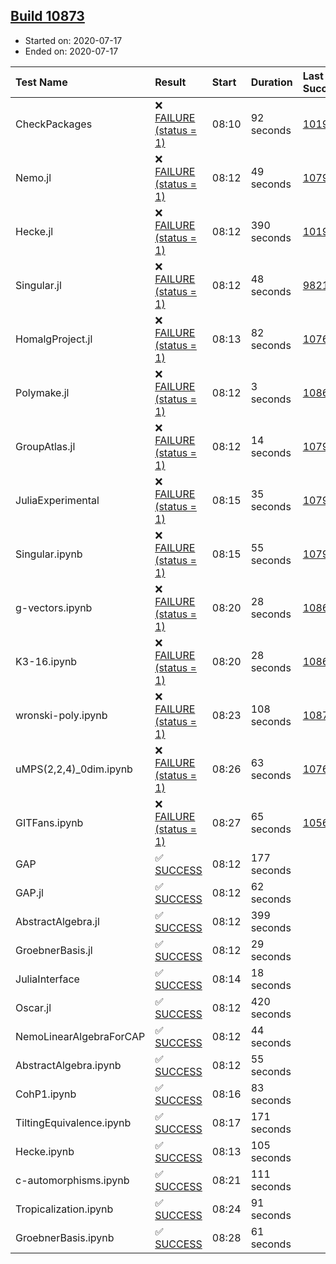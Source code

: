 ## [Build 10873](https://oscarci.mathematik.uni-kl.de/job/oscar/10873/)

* Started on: 2020-07-17
* Ended on: 2020-07-17

| Test Name    | Result | Start | Duration | Last Success | First Failure |
|:-------------|:-------|:------|:---------|:-------------|:--------------|
| CheckPackages | ❌ [FAILURE (status = 1)](https://oscarci.mathematik.uni-kl.de/job/oscar/10873/artifact/logs/build-10873/CheckPackages.log) | 08:10 | 92 seconds | [10197](https://oscarci.mathematik.uni-kl.de/job/oscar/10197/) | [10198](https://oscarci.mathematik.uni-kl.de/job/oscar/10198/) |
| Nemo.jl | ❌ [FAILURE (status = 1)](https://oscarci.mathematik.uni-kl.de/job/oscar/10873/artifact/logs/build-10873/Nemo.jl.log) | 08:12 | 49 seconds | [10790](https://oscarci.mathematik.uni-kl.de/job/oscar/10790/) | [10791](https://oscarci.mathematik.uni-kl.de/job/oscar/10791/) |
| Hecke.jl | ❌ [FAILURE (status = 1)](https://oscarci.mathematik.uni-kl.de/job/oscar/10873/artifact/logs/build-10873/Hecke.jl.log) | 08:12 | 390 seconds | [10197](https://oscarci.mathematik.uni-kl.de/job/oscar/10197/) | [10198](https://oscarci.mathematik.uni-kl.de/job/oscar/10198/) |
| Singular.jl | ❌ [FAILURE (status = 1)](https://oscarci.mathematik.uni-kl.de/job/oscar/10873/artifact/logs/build-10873/Singular.jl.log) | 08:12 | 48 seconds | [9821](https://oscarci.mathematik.uni-kl.de/job/oscar/9821/) | [9822](https://oscarci.mathematik.uni-kl.de/job/oscar/9822/) |
| HomalgProject.jl | ❌ [FAILURE (status = 1)](https://oscarci.mathematik.uni-kl.de/job/oscar/10873/artifact/logs/build-10873/HomalgProject.jl.log) | 08:13 | 82 seconds | [10765](https://oscarci.mathematik.uni-kl.de/job/oscar/10765/) | [10766](https://oscarci.mathematik.uni-kl.de/job/oscar/10766/) |
| Polymake.jl | ❌ [FAILURE (status = 1)](https://oscarci.mathematik.uni-kl.de/job/oscar/10873/artifact/logs/build-10873/Polymake.jl.log) | 08:12 | 3 seconds | [10862](https://oscarci.mathematik.uni-kl.de/job/oscar/10862/) | [10863](https://oscarci.mathematik.uni-kl.de/job/oscar/10863/) |
| GroupAtlas.jl | ❌ [FAILURE (status = 1)](https://oscarci.mathematik.uni-kl.de/job/oscar/10873/artifact/logs/build-10873/GroupAtlas.jl.log) | 08:12 | 14 seconds | [10790](https://oscarci.mathematik.uni-kl.de/job/oscar/10790/) | [10791](https://oscarci.mathematik.uni-kl.de/job/oscar/10791/) |
| JuliaExperimental | ❌ [FAILURE (status = 1)](https://oscarci.mathematik.uni-kl.de/job/oscar/10873/artifact/logs/build-10873/JuliaExperimental.log) | 08:15 | 35 seconds | [10790](https://oscarci.mathematik.uni-kl.de/job/oscar/10790/) | [10791](https://oscarci.mathematik.uni-kl.de/job/oscar/10791/) |
| Singular.ipynb | ❌ [FAILURE (status = 1)](https://oscarci.mathematik.uni-kl.de/job/oscar/10873/artifact/logs/build-10873/Singular.ipynb.log) | 08:15 | 55 seconds | [10790](https://oscarci.mathematik.uni-kl.de/job/oscar/10790/) | [10791](https://oscarci.mathematik.uni-kl.de/job/oscar/10791/) |
| g-vectors.ipynb | ❌ [FAILURE (status = 1)](https://oscarci.mathematik.uni-kl.de/job/oscar/10873/artifact/logs/build-10873/g-vectors.ipynb.log) | 08:20 | 28 seconds | [10862](https://oscarci.mathematik.uni-kl.de/job/oscar/10862/) | [10863](https://oscarci.mathematik.uni-kl.de/job/oscar/10863/) |
| K3-16.ipynb | ❌ [FAILURE (status = 1)](https://oscarci.mathematik.uni-kl.de/job/oscar/10873/artifact/logs/build-10873/K3-16.ipynb.log) | 08:20 | 28 seconds | [10862](https://oscarci.mathematik.uni-kl.de/job/oscar/10862/) | [10863](https://oscarci.mathematik.uni-kl.de/job/oscar/10863/) |
| wronski-poly.ipynb | ❌ [FAILURE (status = 1)](https://oscarci.mathematik.uni-kl.de/job/oscar/10873/artifact/logs/build-10873/wronski-poly.ipynb.log) | 08:23 | 108 seconds | [10871](https://oscarci.mathematik.uni-kl.de/job/oscar/10871/) | [10872](https://oscarci.mathematik.uni-kl.de/job/oscar/10872/) |
| uMPS(2,2,4)_0dim.ipynb | ❌ [FAILURE (status = 1)](https://oscarci.mathematik.uni-kl.de/job/oscar/10873/artifact/logs/build-10873/uMPS-2-2-4-_0dim.ipynb.log) | 08:26 | 63 seconds | [10765](https://oscarci.mathematik.uni-kl.de/job/oscar/10765/) | [10766](https://oscarci.mathematik.uni-kl.de/job/oscar/10766/) |
| GITFans.ipynb | ❌ [FAILURE (status = 1)](https://oscarci.mathematik.uni-kl.de/job/oscar/10873/artifact/logs/build-10873/GITFans.ipynb.log) | 08:27 | 65 seconds | [10566](https://oscarci.mathematik.uni-kl.de/job/oscar/10566/) | [10567](https://oscarci.mathematik.uni-kl.de/job/oscar/10567/) |
| GAP | ✅ [SUCCESS](https://oscarci.mathematik.uni-kl.de/job/oscar/10873/artifact/logs/build-10873/GAP.log) | 08:12 | 177 seconds |  |  |
| GAP.jl | ✅ [SUCCESS](https://oscarci.mathematik.uni-kl.de/job/oscar/10873/artifact/logs/build-10873/GAP.jl.log) | 08:12 | 62 seconds |  |  |
| AbstractAlgebra.jl | ✅ [SUCCESS](https://oscarci.mathematik.uni-kl.de/job/oscar/10873/artifact/logs/build-10873/AbstractAlgebra.jl.log) | 08:12 | 399 seconds |  |  |
| GroebnerBasis.jl | ✅ [SUCCESS](https://oscarci.mathematik.uni-kl.de/job/oscar/10873/artifact/logs/build-10873/GroebnerBasis.jl.log) | 08:12 | 29 seconds |  |  |
| JuliaInterface | ✅ [SUCCESS](https://oscarci.mathematik.uni-kl.de/job/oscar/10873/artifact/logs/build-10873/JuliaInterface.log) | 08:14 | 18 seconds |  |  |
| Oscar.jl | ✅ [SUCCESS](https://oscarci.mathematik.uni-kl.de/job/oscar/10873/artifact/logs/build-10873/Oscar.jl.log) | 08:12 | 420 seconds |  |  |
| NemoLinearAlgebraForCAP | ✅ [SUCCESS](https://oscarci.mathematik.uni-kl.de/job/oscar/10873/artifact/logs/build-10873/NemoLinearAlgebraForCAP.log) | 08:12 | 44 seconds |  |  |
| AbstractAlgebra.ipynb | ✅ [SUCCESS](https://oscarci.mathematik.uni-kl.de/job/oscar/10873/artifact/logs/build-10873/AbstractAlgebra.ipynb.log) | 08:12 | 55 seconds |  |  |
| CohP1.ipynb | ✅ [SUCCESS](https://oscarci.mathematik.uni-kl.de/job/oscar/10873/artifact/logs/build-10873/CohP1.ipynb.log) | 08:16 | 83 seconds |  |  |
| TiltingEquivalence.ipynb | ✅ [SUCCESS](https://oscarci.mathematik.uni-kl.de/job/oscar/10873/artifact/logs/build-10873/TiltingEquivalence.ipynb.log) | 08:17 | 171 seconds |  |  |
| Hecke.ipynb | ✅ [SUCCESS](https://oscarci.mathematik.uni-kl.de/job/oscar/10873/artifact/logs/build-10873/Hecke.ipynb.log) | 08:13 | 105 seconds |  |  |
| c-automorphisms.ipynb | ✅ [SUCCESS](https://oscarci.mathematik.uni-kl.de/job/oscar/10873/artifact/logs/build-10873/c-automorphisms.ipynb.log) | 08:21 | 111 seconds |  |  |
| Tropicalization.ipynb | ✅ [SUCCESS](https://oscarci.mathematik.uni-kl.de/job/oscar/10873/artifact/logs/build-10873/Tropicalization.ipynb.log) | 08:24 | 91 seconds |  |  |
| GroebnerBasis.ipynb | ✅ [SUCCESS](https://oscarci.mathematik.uni-kl.de/job/oscar/10873/artifact/logs/build-10873/GroebnerBasis.ipynb.log) | 08:28 | 61 seconds |  |  |
